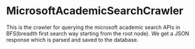 MicrosoftAcademicSearchCrawler
==============================

This is the crawler for querying the microsoft academic search APIs in BFS(breadth first search way starting from the root node). We get a JSON response which is parsed and saved to the database.
